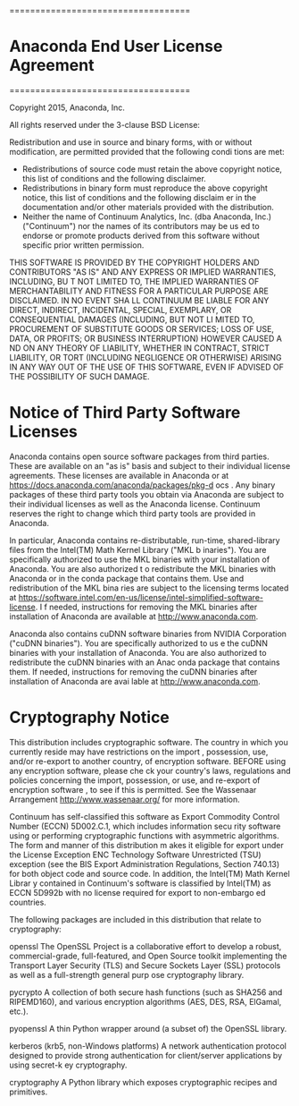 ===================================

# Anaconda End User License Agreement

===================================

Copyright 2015, Anaconda, Inc.

All rights reserved under the 3-clause BSD License:

Redistribution and use in source and binary forms, with or without modification, are permitted provided that the following condi
tions are met:

  * Redistributions of source code must retain the above copyright notice, this list of conditions and the following disclaimer.
  * Redistributions in binary form must reproduce the above copyright notice, this list of conditions and the following disclaim
er in the documentation and/or other materials provided with the distribution.
  * Neither the name of Continuum Analytics, Inc. (dba Anaconda, Inc.) ("Continuum") nor the names of its contributors may be us
ed to endorse or promote products derived from this software without specific prior written permission.

THIS SOFTWARE IS PROVIDED BY THE COPYRIGHT HOLDERS AND CONTRIBUTORS "AS IS" AND ANY EXPRESS OR IMPLIED WARRANTIES, INCLUDING, BU
T NOT LIMITED TO, THE IMPLIED WARRANTIES OF MERCHANTABILITY AND FITNESS FOR A PARTICULAR PURPOSE ARE DISCLAIMED. IN NO EVENT SHA
LL CONTINUUM BE LIABLE FOR ANY DIRECT, INDIRECT, INCIDENTAL, SPECIAL, EXEMPLARY, OR CONSEQUENTIAL DAMAGES (INCLUDING, BUT NOT LI
MITED TO, PROCUREMENT OF SUBSTITUTE GOODS OR SERVICES; LOSS OF USE, DATA, OR PROFITS; OR BUSINESS INTERRUPTION) HOWEVER CAUSED A
ND ON ANY THEORY OF LIABILITY, WHETHER IN CONTRACT, STRICT LIABILITY, OR TORT (INCLUDING NEGLIGENCE OR OTHERWISE) ARISING IN ANY
 WAY OUT OF THE USE OF THIS SOFTWARE, EVEN IF ADVISED OF THE POSSIBILITY OF SUCH DAMAGE.


Notice of Third Party Software Licenses
=======================================

Anaconda contains open source software packages from third parties. These are available on an "as is" basis and subject to their
 individual license agreements. These licenses are available in Anaconda or at https://docs.anaconda.com/anaconda/packages/pkg-d
ocs . Any binary packages of these third party tools you obtain via Anaconda are subject to their individual licenses as well as
 the Anaconda license. Continuum reserves the right to change which third party tools are provided in Anaconda.

In particular, Anaconda contains re-distributable, run-time, shared-library files from the Intel(TM) Math Kernel Library ("MKL b
inaries"). You are specifically authorized to use the MKL binaries with your installation of Anaconda. You are also authorized t
o redistribute the MKL binaries with Anaconda or in the conda package that contains them. Use and redistribution of the MKL bina
ries are subject to the licensing terms located at https://software.intel.com/en-us/license/intel-simplified-software-license. I
f needed, instructions for removing the MKL binaries after installation of Anaconda are available at http://www.anaconda.com.

Anaconda also contains cuDNN software binaries from NVIDIA Corporation ("cuDNN binaries"). You are specifically authorized to us
e the cuDNN binaries with your installation of Anaconda. You are also authorized to redistribute the cuDNN binaries with an Anac
onda package that contains them. If needed, instructions for removing the cuDNN binaries after installation of Anaconda are avai
lable at http://www.anaconda.com.


Cryptography Notice
===================

This distribution includes cryptographic software. The country in which you currently reside may have restrictions on the import
, possession, use, and/or re-export to another country, of encryption software. BEFORE using any encryption software, please che
ck your country's laws, regulations and policies concerning the import, possession, or use, and re-export of encryption software
, to see if this is permitted. See the Wassenaar Arrangement <http://www.wassenaar.org/> for more information.

Continuum has self-classified this software as Export Commodity Control Number (ECCN) 5D002.C.1, which includes information secu
rity software using or performing cryptographic functions with asymmetric algorithms. The form and manner of this distribution m
akes it eligible for export under the License Exception ENC Technology Software Unrestricted (TSU) exception (see the BIS Export
 Administration Regulations, Section 740.13) for both object code and source code. In addition, the Intel(TM) Math Kernel Librar
y contained in Continuum's software is classified by Intel(TM) as ECCN 5D992b with no license required for export to non-embargo
ed countries.

The following packages are included in this distribution that relate to cryptography:

openssl
    The OpenSSL Project is a collaborative effort to develop a robust, commercial-grade, full-featured, and Open Source toolkit 
implementing the Transport Layer Security (TLS) and Secure Sockets Layer (SSL) protocols as well as a full-strength general purp
ose cryptography library.

pycrypto
    A collection of both secure hash functions (such as SHA256 and RIPEMD160), and various encryption algorithms (AES, DES, RSA,
 ElGamal, etc.).

pyopenssl
    A thin Python wrapper around (a subset of) the OpenSSL library.

kerberos (krb5, non-Windows platforms)
    A network authentication protocol designed to provide strong authentication for client/server applications by using secret-k
ey cryptography.

cryptography
    A Python library which exposes cryptographic recipes and primitives.
